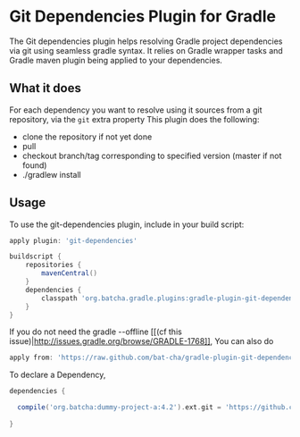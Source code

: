 # Git Dependencies Plugin for Gradle
The Git dependencies plugin helps resolving Gradle project dependencies via git using seamless gradle syntax.
It relies on Gradle wrapper tasks and Gradle maven plugin being applied to your dependencies.

## What it does
For each dependency you want to resolve using it sources from a git repository, via the ```git``` extra property
This plugin does the following:
* clone the repository if not yet done
* pull
* checkout branch/tag corresponding to specified version (master if not found)
* ./gradlew install 

## Usage
To use the git-dependencies plugin, include in your build script:

```groovy
apply plugin: 'git-dependencies'

buildscript {
    repositories {
        mavenCentral()
    }
    dependencies {
        classpath 'org.batcha.gradle.plugins:gradle-plugin-git-dependencies:0.1'
    }
}
```
If you do not need the gradle --offline [[(cf this issue)|http://issues.gradle.org/browse/GRADLE-1768]], You can also do
```groovy  
apply from: 'https://raw.github.com/bat-cha/gradle-plugin-git-dependencies/0.1/git-dependencies.gradle'
```

To declare a Dependency,
```groovy 
dependencies {

  compile('org.batcha:dummy-project-a:4.2').ext.git = 'https://github.com/bat-cha/dummy-java-project-a.git'
    
}
```
